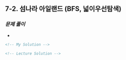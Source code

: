 ## 7-2. 섬나라 아일랜드 (BFS, 넓이우선탐색)

### _문제 풀이_

-

```html
<!-- My Solution -->
```

```html
<!-- Lecture Solution -->
```
